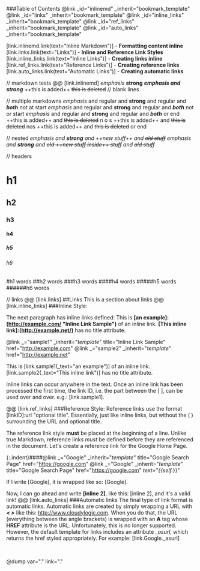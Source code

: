 ###Table of Contents
@link _id="inlinemd" _inherit="bookmark_template"
@link _id="links" _inherit="bookmark_template"
@link _id="inline_links" _inherit="bookmark_template"
@link _id="ref_links" _inherit="bookmark_template"
@link _id="auto_links" _inherit="bookmark_template"

[link.inlinemd.link(text="Inline Markdown")] - **Formatting content inline**
[link.links.link(text="Links")] - **Inline and Reference Link Styles**
[link.inline_links.link(text="Inline Links")] - **Creating links inline**
[link.ref_links.link(text="Reference Links")] - **Creating reference links**
[link.auto_links.link(text="Automatic Links")] - **Creating automatic links**

// markdown tests
@@ [link.inlinemd]
*emphasis*
**strong**
***emphasis and strong***
++this is added++
~~this is deleted~~
// blank lines

    
    
// multiple markdowns
*emphasis* and regular and **strong** and regular and ***both***
not at start *emphasis* and regular and **strong** and regular and ***both***
not or start *emphasis* and regular and **strong** and regular and ***both*** or end
++this is added++ and ~~this is deleted~~
n o s ++this is added++ and ~~this is deleted~~
nos ++this is added++ and ~~this is deleted~~ or end

// nested
*emphasis and **strong** and ++new stuff++ and ~~old stuff~~*
*emphasis and **strong** and ~~old ++new stuff inside++ stuff~~ and ~~old stuff~~*

// headers
# h1
## h2
### h3
#### h4
##### h5
###### h6

#h1
words
##h2
words
###h3
words
####h4
words
#####h5
words
######h6
words

// links
@@ [link.links]
##Links
This is a section about links
@@ [link.inline_links]
###Inline Style:

The next paragraph has inline links defined: This is **&#91;an example]:(http://example.com/ "Inline Link Sample")** of an inline link. **&#91;This inline link]:(http://example.net/)** has no title attribute.

@link _="sample1" _inherit="_template_" title="Inline Link Sample" href="http://example.com"
@link _="sample2" _inherit="_template_" href="http://example.net"

This is [link.sample1(_text="an example")] of an inline link. [link.sample2(_text="This inline link")] has no title attribute.

Inline links can occur anywhere in the text. Once an inline link has been processed the first time, the link ID, i.e. the part between the [ ], can be used over and over. e.g.: [link.sample1].

@@ [link.ref_links]
###Reference Style:
Reference links use the format [linkID]:url "optional title". Essentially, just like inline links, but without the ( ) surrounding the URL and optional title.

The reference link style **must** be placed at the beginning of a line. Unlike true Markdown, reference links *must* be defined before they are referenced in the document. Let's create a reference link for the Google Home Page.

{:.indent}####@link _="Google" _inherit="_template_" title="Google Search Page" href="https://google.com"
@link _="Google" _inherit="_template_" title="Google Search Page" href="https://google.com" _text="{{self._}}"

If I write &#91;Google], it is wrapped like so: [Google].

Now, I can go ahead and write **&#91;inline 2]**, like this: [inline 2], and it's a valid link!
@@ [link.auto_links]
###Automatic links
The final type of link format is automatic links. Automatic links are created by simply wrapping a URL with ***&lt; &gt;*** like this: <http://www.cloudylogic.com>. When you do that, the URL (everything between the angle brackets) is wrapped with an **A** tag whose **HREF** attribute is the URL. Unfortunately, this is no longer supported. However, the default template for links includes an attribute *_asurl*, which returns the href styled appropriately. For example: [link.Google._asurl]

&nbsp;

@dump var="." link="."